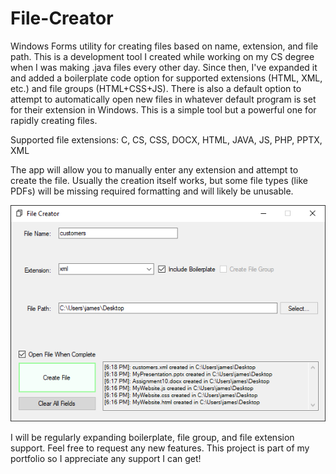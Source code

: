 # File-Creator
Windows Forms utility for creating files based on name, extension, and file path. This is a development tool I created while working on my CS degree when I was making .java files every
other day. Since then, I've expanded it and added a boilerplate code option for supported extensions (HTML, XML, etc.) and file groups (HTML+CSS+JS). There is also a default option to attempt to automatically open new files in whatever default program is set for their extension in Windows.
This is a simple tool but a powerful one for rapidly creating files.



Supported file extensions: C, CS, CSS, DOCX, HTML, JAVA, JS, PHP, PPTX, XML

The app will allow you to manually enter any extension and attempt to create the file. Usually the creation itself works, but some file types (like PDFs) will be missing required formatting and will likely be unusable.

![screenshot](https://github.com/jamesthedev/File-Creator/blob/master/File%20Creator/screenshot1.PNG)

I will be regularly expanding boilerplate, file group, and file extension support. Feel free to request any new features. This project is part of my portfolio so I appreciate any support I can get!
